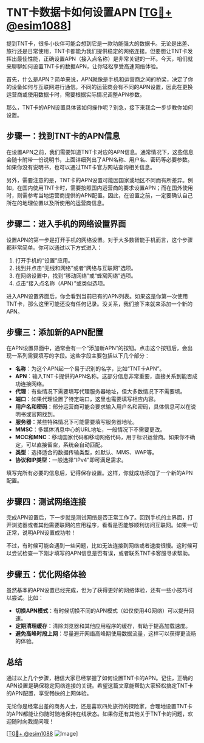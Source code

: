 # TNT卡数据卡如何设置APN [[TG💪+ @esim1088](https://t.me/s/esim1088)]

提到TNT卡，很多小伙伴可能会想到它是一款功能强大的数据卡。无论是出差、旅行还是日常使用，TNT卡都能为我们提供稳定的网络连接。但要想让TNT卡发挥出最佳性能，正确设置APN（接入点名称）是非常关键的一环。今天，咱们就来聊聊如何设置TNT卡的数据APN，让你轻松享受高速网络体验。

首先，什么是APN？简单来说，APN就像是手机和运营商之间的桥梁，决定了你的设备如何与互联网进行通信。不同的运营商会有不同的APN设置，因此在更换运营商或使用数据卡时，需要根据实际情况调整APN参数。

那么，TNT卡的APN设置具体该如何操作呢？别急，接下来我会一步步教你如何设置。

## 步骤一：找到TNT卡的APN信息

在设置APN之前，我们需要知道TNT卡对应的APN信息。通常情况下，这些信息会随卡附带一份说明书，上面详细列出了APN名称、用户名、密码等必要参数。如果你没有说明书，也可以通过TNT卡官方网站查询相关信息。

另外，需要注意的是，TNT卡的APN设置可能因国家或地区不同而有所差异。例如，在国内使用TNT卡时，需要按照国内运营商的要求设置APN；而在国外使用时，则需参考当地运营商提供的APN配置。因此，在设置之前，一定要确认自己所在的地理位置以及所使用的运营商信息。

## 步骤二：进入手机的网络设置界面

设置APN的第一步是打开手机的网络设置。对于大多数智能手机而言，这个步骤都非常简单。你可以通过以下方式进入：

1. 打开手机的“设置”应用。
2. 找到并点击“无线和网络”或者“网络与互联网”选项。
3. 在网络设置中，找到“移动网络”或“蜂窝网络”选项。
4. 点击“接入点名称（APN）”或类似选项。

进入APN设置界面后，你会看到当前已有的APN列表。如果这是你第一次使用TNT卡，那么这里可能还没有任何记录。没关系，我们接下来就来添加一个新的APN。

## 步骤三：添加新的APN配置

在APN设置界面中，通常会有一个“添加新APN”的按钮。点击这个按钮后，会出现一系列需要填写的字段。这些字段主要包括以下几个部分：

- **名称**：为这个APN起一个易于识别的名字，比如“TNT卡APN”。
- **APN**：输入TNT卡提供的APN名称。这部分信息非常重要，直接关系到能否成功连接网络。
- **代理**：有些情况下需要填写代理服务器地址，但大多数情况下不需要填。
- **端口**：如果代理设置了特定端口，这里也需要填写相应内容。
- **用户名和密码**：部分运营商可能会要求输入用户名和密码，具体信息可以在说明书或官网找到。
- **服务器**：某些特殊情况下可能需要填写服务器地址。
- **MMSC**：多媒体消息中心的URL地址，一般情况下不需要更改。
- **MCC和MNC**：移动国家代码和移动网络代码，用于标识运营商。如果你不确定，可以直接留空，系统会自动匹配。
- **类型**：选择适合的数据传输类型，如默认、MMS、WAP等。
- **协议和IP类型**：一般选择“IPv4”即可满足需求。

填写完所有必要的信息后，记得保存设置。这样，你就成功添加了一个新的APN配置。

## 步骤四：测试网络连接

完成APN设置后，下一步就是测试网络是否正常工作了。回到手机的主界面，打开浏览器或者其他需要联网的应用程序，看看是否能够顺利访问互联网。如果一切正常，说明APN设置成功啦！

不过，有时候可能会遇到一些问题，比如无法连接到网络或者速度很慢。这时候可以尝试检查一下刚才填写的APN信息是否有误，或者联系TNT卡客服寻求帮助。

## 步骤五：优化网络体验

虽然基本的APN设置已经完成，但为了获得更好的网络体验，还有一些小技巧可以尝试。比如：

- **切换APN模式**：有时候切换不同的APN模式（如仅使用4G网络）可以提升网速。
- **定期清理缓存**：清除浏览器和其他应用程序的缓存，有助于提高加载速度。
- **避免高峰时段上网**：尽量避开网络高峰期使用数据流量，这样可以获得更流畅的体验。

## 总结

通过以上几个步骤，相信大家已经掌握了如何设置TNT卡的APN。记住，正确的APN设置是确保稳定网络连接的关键。希望这篇文章能帮助大家轻松搞定TNT卡的APN配置，享受畅快的上网体验。

无论你是经常出差的商务人士，还是喜欢四处旅行的探险家，合理地设置TNT卡的APN都能让你随时随地保持在线状态。如果你还有其他关于TNT卡的问题，欢迎随时向我提问哦！

[[TG💪+ @esim1088](https://t.me/s/esim1088) ![Image](https://i.postimg.cc/4NQfJmqS/Snipaste-2025-05-13-00-14-12.png)]